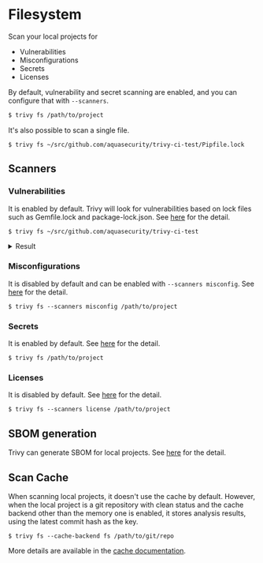 # Filesystem

Scan your local projects for

- Vulnerabilities
- Misconfigurations
- Secrets
- Licenses
 
By default, vulnerability and secret scanning are enabled, and you can configure that with `--scanners`.

```bash
$ trivy fs /path/to/project
```

It's also possible to scan a single file.

```
$ trivy fs ~/src/github.com/aquasecurity/trivy-ci-test/Pipfile.lock
```

## Scanners
### Vulnerabilities
It is enabled by default.
Trivy will look for vulnerabilities based on lock files such as Gemfile.lock and package-lock.json.
See [here](../scanner/vulnerability.md) for the detail.

```
$ trivy fs ~/src/github.com/aquasecurity/trivy-ci-test
```

<details>
<summary>Result</summary>

```
2020-06-01T17:06:58.652+0300    WARN    OS is not detected and vulnerabilities in OS packages are not detected.
2020-06-01T17:06:58.652+0300    INFO    Detecting pipenv vulnerabilities...
2020-06-01T17:06:58.691+0300    INFO    Detecting cargo vulnerabilities...

Pipfile.lock
============
Total: 10 (UNKNOWN: 2, LOW: 0, MEDIUM: 6, HIGH: 2, CRITICAL: 0)

+---------------------+------------------+----------+-------------------+------------------------+------------------------------------+
|       LIBRARY       | VULNERABILITY ID | SEVERITY | INSTALLED VERSION |     FIXED VERSION      |               TITLE                |
+---------------------+------------------+----------+-------------------+------------------------+------------------------------------+
| django              | CVE-2020-7471    | HIGH     | 2.0.9             | 3.0.3, 2.2.10, 1.11.28 | django: potential                  |
|                     |                  |          |                   |                        | SQL injection via                  |
|                     |                  |          |                   |                        | StringAgg(delimiter)               |
+                     +------------------+----------+                   +------------------------+------------------------------------+
|                     | CVE-2019-19844   | MEDIUM   |                   | 3.0.1, 2.2.9, 1.11.27  | Django: crafted email address      |
|                     |                  |          |                   |                        | allows account takeover            |
+                     +------------------+          +                   +------------------------+------------------------------------+
|                     | CVE-2019-3498    |          |                   | 2.1.5, 2.0.10, 1.11.18 | python-django: Content             |
|                     |                  |          |                   |                        | spoofing via URL path in           |
|                     |                  |          |                   |                        | default 404 page                   |
+                     +------------------+          +                   +------------------------+------------------------------------+
|                     | CVE-2019-6975    |          |                   | 2.1.6, 2.0.11, 1.11.19 | python-django:                     |
|                     |                  |          |                   |                        | memory exhaustion in               |
|                     |                  |          |                   |                        | django.utils.numberformat.format() |
+---------------------+------------------+----------+-------------------+------------------------+------------------------------------+
...
```

</details>

### Misconfigurations
It is disabled by default and can be enabled with `--scanners misconfig`.
See [here](../scanner/misconfiguration/index.md) for the detail.

```shell
$ trivy fs --scanners misconfig /path/to/project
```

### Secrets
It is enabled by default.
See [here](../scanner/secret.md) for the detail.

```shell
$ trivy fs /path/to/project
```

### Licenses
It is disabled by default.
See [here](../scanner/license.md) for the detail.

```shell
$ trivy fs --scanners license /path/to/project
```

## SBOM generation
Trivy can generate SBOM for local projects.
See [here](../supply-chain/sbom.md) for the detail.

## Scan Cache
When scanning local projects, it doesn't use the cache by default.
However, when the local project is a git repository with clean status and the cache backend other than the memory one is enabled, it stores analysis results, using the latest commit hash as the key.

```shell
$ trivy fs --cache-backend fs /path/to/git/repo
```

More details are available in the [cache documentation](../configuration/cache.md#scan-cache-backend).
